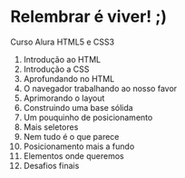 # Relembrar é viver! ;)

Curso Alura HTML5 e CSS3

1. Introdução ao HTML
2. Introdução a CSS
3. Aprofundando no HTML
4. O navegador trabalhando ao nosso favor
5. Aprimorando o layout
6. Construindo uma base sólida
7. Um pouquinho de posicionamento
8. Mais seletores
9. Nem tudo é o que parece
10. Posicionamento mais a fundo
11. Elementos onde queremos
12. Desafios finais
